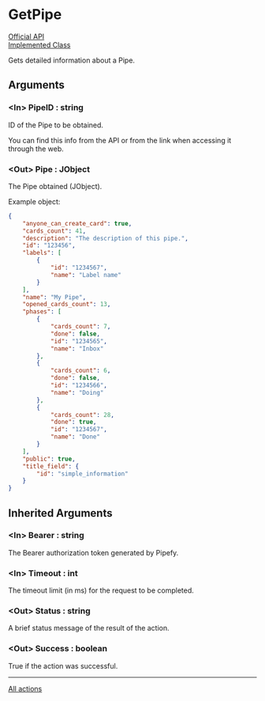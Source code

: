 # GetPipe

[Official API](https://api-docs.pipefy.com/reference/queries/#pipe)  
[Implemented Class](../Capgemini.Pipefy/Pipe/GetPipe.cs)

Gets detailed information about a Pipe.

## Arguments

### &lt;In&gt; PipeID : string

ID of the Pipe to be obtained.

You can find this info from the API or from the link when accessing it through the web.

### &lt;Out&gt; Pipe : JObject

The Pipe obtained (JObject).

Example object:

```json
{
    "anyone_can_create_card": true,
    "cards_count": 41,
    "description": "The description of this pipe.",
    "id": "123456",
    "labels": [
        {
            "id": "1234567",
            "name": "Label name"
        }
    ],
    "name": "My Pipe",
    "opened_cards_count": 13,
    "phases": [
        {
            "cards_count": 7,
            "done": false,
            "id": "1234565",
            "name": "Inbox"
        },
        {
            "cards_count": 6,
            "done": false,
            "id": "1234566",
            "name": "Doing"
        },
        {
            "cards_count": 28,
            "done": true,
            "id": "1234567",
            "name": "Done"
        }
    ],
    "public": true,
    "title_field": {
        "id": "simple_information"
    }
}
```

## Inherited Arguments

### &lt;In&gt; Bearer : string

The Bearer authorization token generated by Pipefy.

### &lt;In&gt; Timeout : int

The timeout limit (in ms) for the request to be completed.

### &lt;Out&gt; Status : string

A brief status message of the result of the action.

### &lt;Out&gt; Success : boolean

True if the action was successful.

---

[All actions](../README.md)